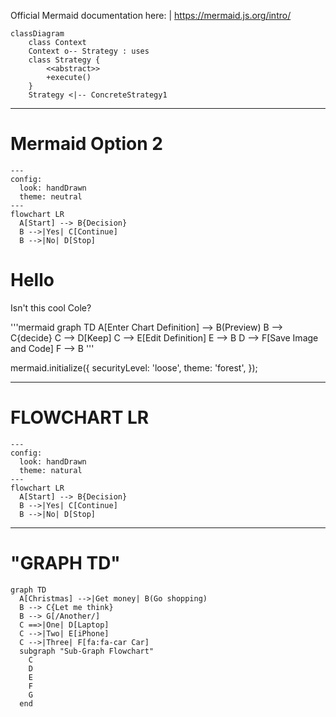 Official Mermaid documentation here:
|
https://mermaid.js.org/intro/


```mermaid
classDiagram
    class Context
    Context o-- Strategy : uses
    class Strategy {
        <<abstract>>
        +execute()
    }
    Strategy <|-- ConcreteStrategy1
```

---

# Mermaid Option 2
```mermaid
---
config:
  look: handDrawn
  theme: neutral
---
flowchart LR
  A[Start] --> B{Decision}
  B -->|Yes| C[Continue]
  B -->|No| D[Stop]
```

# Hello
Isn't this cool Cole?

'''mermaid
graph TD
    A[Enter Chart Definition] --> B(Preview)
    B --> C{decide}
    C --> D[Keep]
    C --> E[Edit Definition]
    E --> B
    D --> F[Save Image and Code]
    F --> B
'''


mermaid.initialize({
  securityLevel: 'loose',
  theme: 'forest',
});

---
# FLOWCHART LR
```mermaid
---
config:
  look: handDrawn
  theme: natural
---
flowchart LR
  A[Start] --> B{Decision}
  B -->|Yes| C[Continue]
  B -->|No| D[Stop]
```
---
# "GRAPH TD"
```mermaid
graph TD
  A[Christmas] -->|Get money| B(Go shopping)
  B --> C{Let me think}
  B --> G[/Another/]
  C ==>|One| D[Laptop]
  C -->|Two| E[iPhone]
  C -->|Three| F[fa:fa-car Car]
  subgraph "Sub-Graph Flowchart"
    C
    D
    E
    F
    G
  end
```